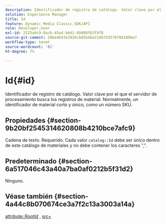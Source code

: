 ```yaml
---
description: Identificador de registro de catálogo. Valor clave por el que el servidor de procesamiento busca los registros de material. Normalmente, un identificador de material corto y único, como un número SKU.
solution: Experience Manager
title: Id
feature: Dynamic Media Classic,SDK/API
role: Developer,User
exl-id: 2525a9c9-8acb-45a4-b6d1-80d08f63f9f8
source-git-commit: 206e4643e3926cb85b4be2189743578f88180be7
workflow-type: tm+mt
source-wordcount: '81'
ht-degree: 7%

---
```


# Id{#id}

Identificador de registro de catálogo. Valor clave por el que el servidor de procesamiento busca los registros de material. Normalmente, un identificador de material corto y único, como un número SKU.

## Propiedades {#section-9b20bf2545314620808b4210bce7afc9}

Cadena de texto. Requerido. Cada valor `catalog::Id` debe ser único dentro de este catálogo de materiales y no debe contener los caracteres &quot;,&quot;.

## Predeterminado {#section-6a517046c43a40a7ba0af0212b5f31d2}

Ninguno.

## Véase también {#section-4a44c8b070674ce3a7f2c13a3003a14a}

[attribute::RootId](../../../../../ir-api/material-cat/image-rendering-api-ref/c-ir-material-catalog/c-ir-attributes-reference/r-ir-rootid.md#reference-54b42b7125824be593378c1accb70d5a) , [src=](../../../../../ir-api/http-protocol/image-rendering-api-ref/c-ir-http-protocol-ref/c-ir-http-protocol-command-reference/r-ir-src.md#reference-62c98abad22149d68d405ed6aaff8272)
